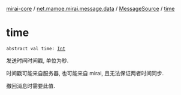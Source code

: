[mirai-core](../../index.md) / [net.mamoe.mirai.message.data](../index.md) / [MessageSource](index.md) / [time](./time.md)

# time

`abstract val time: `[`Int`](https://kotlinlang.org/api/latest/jvm/stdlib/kotlin/-int/index.html)

发送时间时间戳, 单位为秒.

时间戳可能来自服务器, 也可能来自 mirai, 且无法保证两者时间同步.

撤回消息时需要此值.

